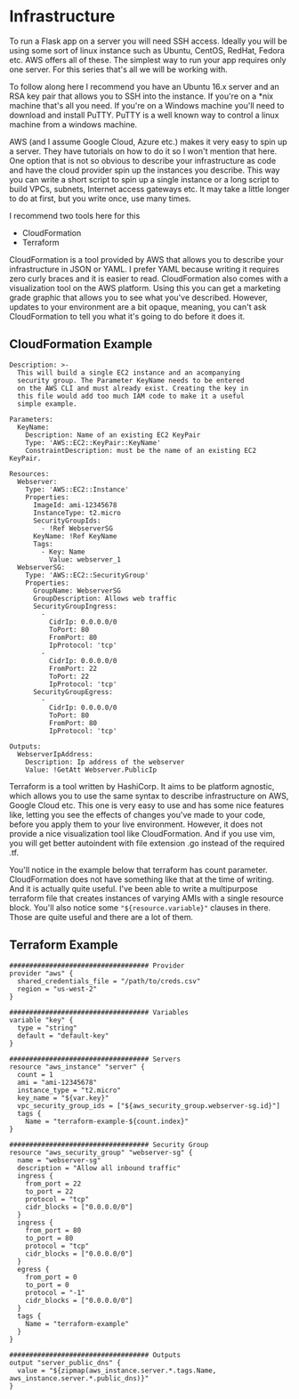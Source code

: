 # Infrastructure

To run a Flask app on a server you will need SSH access. Ideally you will be using some sort of linux instance such as Ubuntu, CentOS, RedHat, Fedora etc. AWS offers all of these. The simplest way to run your app requires only one server. For this series that's all we will be working with.

To follow along here I recommend you have an Ubuntu 16.x server and an RSA key pair that allows you to SSH into the instance. If you're on a \*nix machine that's all you need. If you're on a Windows machine you'll need to download and install PuTTY. PuTTY is a well known way to control a linux machine from a windows machine.

AWS (and I assume Google Cloud, Azure etc.) makes it very easy to spin up a server. They have tutorials on how to do it so I won't mention that here. One option that is not so obvious to describe your infrastructure as code and have the cloud provider spin up the instances you describe. This way you can write a short script to spin up a single instance or a long script to build VPCs, subnets, Internet access gateways etc. It may take a little longer to do at first, but you write once, use many times.

I recommend two tools here for this

* CloudFormation
* Terraform

CloudFormation is a tool provided by AWS that allows you to describe your infrastructure in JSON or YAML. I prefer YAML because writing it requires zero curly braces and it is easier to read. CloudFormation also comes with a visualization tool on the AWS platform. Using this you can get a marketing grade graphic that allows you to see what you've described. However, updates to your environment are a bit opaque, meaning, you can't ask CloudFormation to tell you what it's going to do before it does it.

## CloudFormation Example

    Description: >-
      This will build a single EC2 instance and an acompanying
      security group. The Parameter KeyName needs to be entered
      on the AWS CLI and must already exist. Creating the key in
      this file would add too much IAM code to make it a useful
      simple example.

    Parameters:
      KeyName:
        Description: Name of an existing EC2 KeyPair
        Type: 'AWS::EC2::KeyPair::KeyName'
        ConstraintDescription: must be the name of an existing EC2 KeyPair.

    Resources:
      Webserver:
        Type: 'AWS::EC2::Instance'
        Properties:
          ImageId: ami-12345678
          InstanceType: t2.micro
          SecurityGroupIds:
            - !Ref WebserverSG
          KeyName: !Ref KeyName
          Tags:
            - Key: Name
              Value: webserver_1
      WebserverSG:
        Type: 'AWS::EC2::SecurityGroup'
        Properties:
          GroupName: WebserverSG
          GroupDescription: Allows web traffic
          SecurityGroupIngress:
            -
              CidrIp: 0.0.0.0/0
              ToPort: 80
              FromPort: 80
              IpProtocol: 'tcp'
            -
              CidrIp: 0.0.0.0/0
              FromPort: 22
              ToPort: 22
              IpProtocol: 'tcp'
          SecurityGroupEgress:
            -
              CidrIp: 0.0.0.0/0
              ToPort: 80
              FromPort: 80
              IpProtocol: 'tcp'

    Outputs:
      WebserverIpAddress:
        Description: Ip address of the webserver
        Value: !GetAtt Webserver.PublicIp

Terraform is a tool written by HashiCorp. It aims to be platform agnostic, which allows you to use the same syntax to describe infrastructure on AWS, Google Cloud etc. This one is very easy to use and has some nice features like, letting you see the effects of changes you've made to your code, before you apply them to your live environment. However, it does not provide a nice visualization tool like CloudFormation. And if you use vim, you will get better autoindent with file extension .go instead of the required .tf.

You'll notice in the example below that terraform has count parameter. CloudFormation does not have something like that at the time of writing. And it is actually quite useful. I've been able to write a multipurpose terraform file that creates instances of varying AMIs with a single resource block. You'll also notice some `"${resource.variable}"` clauses in there. Those are quite useful and there are a lot of them.

## Terraform Example

    ################################### Provider
    provider "aws" {
      shared_credentials_file = "/path/to/creds.csv"
      region = "us-west-2"
    }

    ################################### Variables
    variable "key" {
      type = "string"
      default = "default-key"
    }

    ################################### Servers
    resource "aws_instance" "server" {
      count = 1
      ami = "ami-12345678"
      instance_type = "t2.micro"
      key_name = "${var.key}"
      vpc_security_group_ids = ["${aws_security_group.webserver-sg.id}"]
      tags {
        Name = "terraform-example-${count.index}"
    }

    ################################### Security Group
    resource "aws_security_group" "webserver-sg" {
      name = "webserver-sg"
      description = "Allow all inbound traffic"
      ingress {
        from_port = 22
        to_port = 22
        protocol = "tcp"
        cidr_blocks = ["0.0.0.0/0"]
      }
      ingress {
        from_port = 80
        to_port = 80
        protocol = "tcp"
        cidr_blocks = ["0.0.0.0/0"]
      }
      egress {
        from_port = 0
        to_port = 0
        protocol = "-1"
        cidr_blocks = ["0.0.0.0/0"]
      }
      tags {
        Name = "terraform-example"
      }
    }

    ################################### Outputs
    output "server_public_dns" {
      value = "${zipmap(aws_instance.server.*.tags.Name, aws_instance.server.*.public_dns)}"
    }
